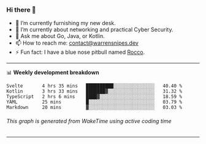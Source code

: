 ### Hi there 👋

- 🔭 I’m currently furnishing my new desk.
- 🌱 I’m currently about networking and practical Cyber Security.
- 💬 Ask me about Go, Java, or Kotlin.
- 📫 How to reach me: contact@warrensnipes.dev
- ⚡ Fun fact: I have a blue nose pitbull named [Rocco](https://i.imgur.com/iLsSCKu.jpg).

-------

📊 **Weekly development breakdown**
<!--START_SECTION:waka-->
```text
Svelte       4 hrs 35 mins   ██████████░░░░░░░░░░░░░░░   40.40 % 
Kotlin       3 hrs 33 mins   ███████▓░░░░░░░░░░░░░░░░░   31.32 % 
TypeScript   2 hrs 6 mins    ████▓░░░░░░░░░░░░░░░░░░░░   18.59 % 
YAML         25 mins         █░░░░░░░░░░░░░░░░░░░░░░░░   03.79 % 
Markdown     20 mins         ▓░░░░░░░░░░░░░░░░░░░░░░░░   03.03 % 
```
<!--END_SECTION:waka-->
###### *This graph is generated from WakeTime using active coding time*
-------
